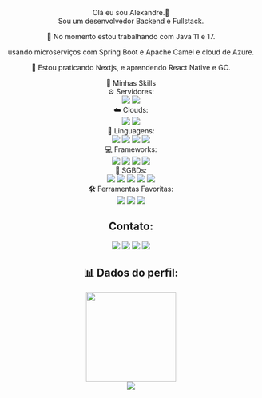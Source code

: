 



<div align="center"> Olá eu sou Alexandre.👋</div>
<div align="center"> Sou um desenvolvedor Backend e Fullstack.</div>

<p align="center">🔭 No momento estou trabalhando com Java 11 e 17.</p>
 <p align="center">usando microserviços com Spring Boot e Apache Camel e cloud de Azure.</p>

<p align="center">🌱 Estou praticando Nextjs, e aprendendo React Native e GO.</p>

<div align="center"> 🚀 Minhas Skills </div>

<div align="center"> ⚙️ Servidores:</div>
<div align="center">
  <img src="https://img.shields.io/badge/Linux-FCC624?style=for-the-badge&logo=linux&logoColor=black"/>
  <img src="https://img.shields.io/badge/Windows-0078D6?style=for-the-badge&logo=windows&logoColor=white"/>
</div>

<div align="center"> ☁️ Clouds:</div>
<div  align="center">
  <img src="https://img.shields.io/badge/AWS-%23FF9900.svg?style=for-the-badge&logo=amazon-aws&logoColor=white"/>
  <img src="https://img.shields.io/badge/azure-%230072C6.svg?style=for-the-badge&logo=microsoftazure&logoColor=white"/>
</div>

<div align="center"> 🧮 Linguagens:<div>

<div  align="center">
  <img src="https://img.shields.io/badge/Java-ED8B00?style=for-the-badge&logo=openjdk&logoColor=white"/>
  <img src="https://img.shields.io/badge/javascript-%23323330.svg?style=for-the-badge&logo=javascript&logoColor=%23F7DF1E"/>
  <img src="https://img.shields.io/badge/typescript-%23007ACC.svg?style=for-the-badge&logo=typescript&logoColor=white"/>  
  <img src="https://img.shields.io/badge/php-%23777BB4.svg?style=for-the-badge&logo=php&logoColor=white"/>
</div>

<div align="center"> 💻 Frameworks:</div>

<div align="center">
  <img src="https://img.shields.io/badge/Spring-6DB33F?style=for-the-badge&logo=spring&logoColor=white"/>
  <img src="https://img.shields.io/badge/Angular-DD0031?style=for-the-badge&logo=angular&logoColor=white"/>
  <img src="https://img.shields.io/badge/React-20232A?style=for-the-badge&logo=react&logoColor=61DAFB"/>
  <img src="https://img.shields.io/badge/Next-black?style=for-the-badge&logo=next.js&logoColor=white"/>
</div>

<div align="center">💽 SGBDs:</div>

<div align="center">
  <img src="https://img.shields.io/badge/PostgreSQL-316192?style=for-the-badge&logo=postgresql&logoColor=white"/>
  <img src="https://img.shields.io/badge/MySQL-00000F?style=for-the-badge&logo=mysql&logoColor=white"/>
  <img src="https://img.shields.io/badge/Microsoft%20SQL%20Server-CC2927?style=for-the-badge&logo=microsoft%20sql%20server&logoColor=white"/>  
  <img src="https://img.shields.io/badge/MongoDB-4EA94B?style=for-the-badge&logo=mongodb&logoColor=white"/>
  <img src="https://img.shields.io/badge/redis-%23DD0031.svg?&style=for-the-badge&logo=redis&logoColor=white"/>
</div>

<div align="center">🛠 Ferramentas Favoritas:</div>

<div align="center">
  <img src="https://img.shields.io/badge/Visual%20Studio%20Code-0078d7.svg?style=for-the-badge&logo=visual-studio-code&logoColor=white"/>
  <img src="https://img.shields.io/badge/Postman-FF6C37?style=for-the-badge&logo=postman&logoColor=white"/>
  <img src="https://img.shields.io/badge/sublime_text-%23575757.svg?style=for-the-badge&logo=sublime-text&logoColor=important"/>

</div>

<h2 align="center"> Contato:</h2>


<p align="center">
  <a href="mailto:lexx_89@hotmail.com" alt="Gmail">
  <img src="https://img.shields.io/badge/Microsoft_Outlook-0078D4?style=for-the-badge&logo=microsoft-outlook&logoColor=white" /></a>
  <a href="mailto:alexandre.pl.siqueira@gmail.com" alt="Gmail">
  <img src="https://img.shields.io/badge/Gmail-D14836?style=for-the-badge&logo=gmail&logoColor=white" /></a>
  <a href="https://www.linkedin.com/in/alexandre-siqueira-521458109" alt="Linkedin">
  <img src="https://img.shields.io/badge/linkedin-%230077B5.svg?style=for-the-badge&logo=linkedin&logoColor=white" /></a>
  <a href="https://wa.me/5519997253215" alt="WhatsApp">
  <img src="https://img.shields.io/badge/WhatsApp-25D366?style=for-the-badge&logo=whatsapp&logoColor=white"/></a>
</p>

<h2 align="center">📊 Dados do perfil:</div>
  <div align="center">
    <img height="180em" src="https://github-readme-stats.vercel.app/api/top-langs/?username=asreal089&layout=compact&langs_count=7&theme=tokyonight"/>
  </div>
  <div align="center">
    <img  src="https://github-profile-trophy.vercel.app/?username=asreal089&theme=tokyonight&column=3&margin-w=15&margin-h=15)](https://github.com/ryo-ma/github-profile-trophy" />    
  </div>

